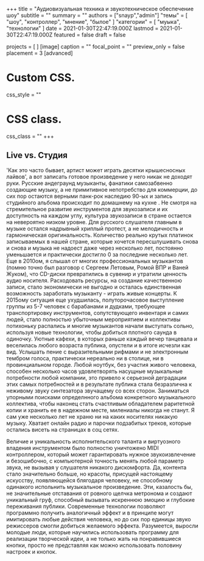 +++
title = "Аудиовизуальная техника и звукотехническое обеспечение шоу"
subtitle = ""
summary = ""
authors = ["snayp","admin"]
"темы" = [ "шоу", "контроллер", "мнение", "былое" ]
"категории" = [ "муыка", "технологии" ]
date = 2021-01-30T22:47:19.000Z
lastmod = 2021-01-30T22:47:19.000Z
featured = false
draft = false

projects = [ ]
[image]
caption = ""
focal_point = ""
preview_only = false
placement = 3
[advanced]
 # Custom CSS. 
 css_style = ""
 
 # CSS class.
 css_class = ""
+++

## Live vs. Студия

'Как это часто бывает, артист может  играть десятки крышесносных лайвов', а вот записать готовое произведение у него никак не доходят руки. Русские андеграунд музыканты, фанатики самозабвенно создающие музыку, а не примитивное непотребство для коммерции, до сих пор остаются верными панк-рок наследию 90-ых и запись студийного альбома происходит по домашнему на кухне . Не смотря на стремительное развитие инструментов для звукозаписи и их доступность на каждом углу, культура звукозаписи в стране остается на невероятно низком уровне. Для русского слушателя главным в музыке остался надрывный хриплый протест, а не мелодичность и гармоническая оригинальность. Количество реально крутых платинок записываемых в нашей стране, которые хочется пересшлушивать снова и снова и музыка не надоест даже через несколько лет, постоянно уменьшается и практически достигло 0 за последние несколько лет. Еще в 2010ом, я слышал от многих профессиональных музыкантов (помню точно был разговор с Сергеем Летовым, Ромой ВПР и Ваней Жуком), что CD-диски превратились в сувенир и утратили ценность аудио носителя. Расходовать ресурсы, на создание качественною записи, стало экономически не выгодно и осталась единственная возможность заработать музыканту - играть живые концерты. К 2015ому ситуация еще ухудшилась, полуторочасовое выступление группы из 5-7 человек с барабанами и дудками, требующее транспортировку инструментов, сопутствующего инвентаря и самих людей, стало полностью убыточным мероприятием и коллективы потихоньку распались и многие музыкантов начали выступать сольно, используя новые технологии, чтобы добиться плотного саунда в одиночку. Уютные кафехи, в которых раньше каждый вечер танцевала и веселилась любого возраста публика, опустели и в итоге исчезли как вид. Услышать пение с выразительными рифмами и не электронным тембром голоса, практически нереально ни в столице, ни в провинциальном городе. Любой ноутбук, без участия живого человека, способен несколько часов удовлетворять насущные музыкальные потребности любой компании, это привело к серьезной деградации этих самых потребностей и в результате публика стала безразлична к неживому звуку синтезатора звучащему со всех сторон. Заниматься упорными поисками определнного альбома конкретного музыкального коллектива, чтобы наконец стать счастливым обладателем раритетной копии и хранить ее в надежном месте, милениалы никогда не станут. Я сам уже несколько лет не храню ни на каких носителях никакую музыку. Хватает онлайн радио и парочки подзабитых треков, которые остались висеть на страницах в соц сетях.

 Величие и уникальность исполнительского таланта и виртуозного владения инструментом было полностю уничтожено MIDI контроллером, который может гарантировать нужное звукоизвлечение и безошибочно, с компьютерной точность менять любой параметр звука, не вызывая у слушателя никакого  дискомфорта. Да, контента стало значительно больше, но красоты, присущей настоящему искусству, появляющейся блягодаря человеку, не способному одинакого испольнить музыкальное произведение. Эти, казалость бы, не значительные отставания от ровного щелчка метронома и создают уникальный груф, способный вызывать искреннюю эмоцию и глубокие переживания публики. Современные технологии позволяют программно получить аналогичный эффект и в принципе могут имитировать любые действия человека, но до сих пор единицы звуко режиссеров смогли добиться желаемого эффекта. Разумеется, выросли молодые люди, которые научились использовать программу для реализации творческой идеи, а не только жать на понравившиеся кнопки, просто не представляя как можно использовать половину настроек и кнопок.

